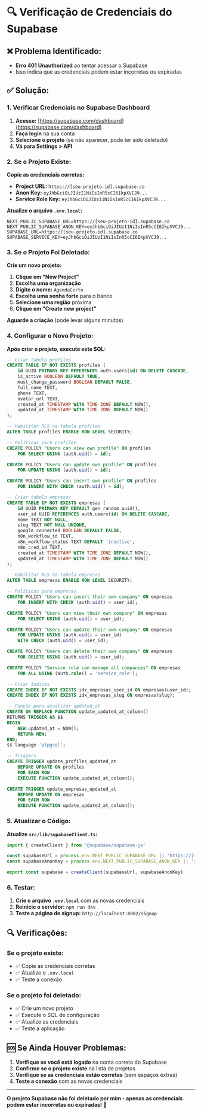 # 🔍 Verificação de Credenciais do Supabase

## ❌ Problema Identificado:
- **Erro 401 Unauthorized** ao tentar acessar o Supabase
- Isso indica que as credenciais podem estar incorretas ou expiradas

## ✅ Solução:

### 1. Verificar Credenciais no Supabase Dashboard

1. **Acesse:** [https://supabase.com/dashboard](https://supabase.com/dashboard)
2. **Faça login** na sua conta
3. **Selecione o projeto** (se não aparecer, pode ter sido deletado)
4. **Vá para Settings > API**

### 2. Se o Projeto Existe:

**Copie as credenciais corretas:**
- **Project URL:** `https://[seu-projeto-id].supabase.co`
- **Anon Key:** `eyJhbGciOiJIUzI1NiIsInR5cCI6IkpXVCJ9...`
- **Service Role Key:** `eyJhbGciOiJIUzI1NiIsInR5cCI6IkpXVCJ9...`

**Atualize o arquivo `.env.local`:**
```env
NEXT_PUBLIC_SUPABASE_URL=https://[seu-projeto-id].supabase.co
NEXT_PUBLIC_SUPABASE_ANON_KEY=eyJhbGciOiJIUzI1NiIsInR5cCI6IkpXVCJ9...
SUPABASE_URL=https://[seu-projeto-id].supabase.co
SUPABASE_SERVICE_KEY=eyJhbGciOiJIUzI1NiIsInR5cCI6IkpXVCJ9...
```

### 3. Se o Projeto Foi Deletado:

**Crie um novo projeto:**
1. **Clique em "New Project"**
2. **Escolha uma organização**
3. **Digite o nome:** `AgendaCerto`
4. **Escolha uma senha forte** para o banco
5. **Selecione uma região** próxima
6. **Clique em "Create new project"**

**Aguarde a criação** (pode levar alguns minutos)

### 4. Configurar o Novo Projeto:

**Após criar o projeto, execute este SQL:**

```sql
-- Criar tabela profiles
CREATE TABLE IF NOT EXISTS profiles (
    id UUID PRIMARY KEY REFERENCES auth.users(id) ON DELETE CASCADE,
    is_active BOOLEAN DEFAULT TRUE,
    must_change_password BOOLEAN DEFAULT FALSE,
    full_name TEXT,
    phone TEXT,
    avatar_url TEXT,
    created_at TIMESTAMP WITH TIME ZONE DEFAULT NOW(),
    updated_at TIMESTAMP WITH TIME ZONE DEFAULT NOW()
);

-- Habilitar RLS na tabela profiles
ALTER TABLE profiles ENABLE ROW LEVEL SECURITY;

-- Políticas para profiles
CREATE POLICY "Users can view own profile" ON profiles
    FOR SELECT USING (auth.uid() = id);

CREATE POLICY "Users can update own profile" ON profiles
    FOR UPDATE USING (auth.uid() = id);

CREATE POLICY "Users can insert own profile" ON profiles
    FOR INSERT WITH CHECK (auth.uid() = id);

-- Criar tabela empresas
CREATE TABLE IF NOT EXISTS empresas (
    id UUID PRIMARY KEY DEFAULT gen_random_uuid(),
    user_id UUID REFERENCES auth.users(id) ON DELETE CASCADE,
    nome TEXT NOT NULL,
    slug TEXT NOT NULL UNIQUE,
    google_connected BOOLEAN DEFAULT FALSE,
    n8n_workflow_id TEXT,
    n8n_workflow_status TEXT DEFAULT 'inactive',
    n8n_cred_id TEXT,
    created_at TIMESTAMP WITH TIME ZONE DEFAULT NOW(),
    updated_at TIMESTAMP WITH TIME ZONE DEFAULT NOW()
);

-- Habilitar RLS na tabela empresas
ALTER TABLE empresas ENABLE ROW LEVEL SECURITY;

-- Políticas para empresas
CREATE POLICY "Users can insert their own company" ON empresas
    FOR INSERT WITH CHECK (auth.uid() = user_id);

CREATE POLICY "Users can view their own company" ON empresas
    FOR SELECT USING (auth.uid() = user_id);

CREATE POLICY "Users can update their own company" ON empresas
    FOR UPDATE USING (auth.uid() = user_id)
    WITH CHECK (auth.uid() = user_id);

CREATE POLICY "Users can delete their own company" ON empresas
    FOR DELETE USING (auth.uid() = user_id);

CREATE POLICY "Service role can manage all companies" ON empresas
    FOR ALL USING (auth.role() = 'service_role');

-- Criar índices
CREATE INDEX IF NOT EXISTS idx_empresas_user_id ON empresas(user_id);
CREATE INDEX IF NOT EXISTS idx_empresas_slug ON empresas(slug);

-- Função para atualizar updated_at
CREATE OR REPLACE FUNCTION update_updated_at_column()
RETURNS TRIGGER AS $$
BEGIN
    NEW.updated_at = NOW();
    RETURN NEW;
END;
$$ language 'plpgsql';

-- Triggers
CREATE TRIGGER update_profiles_updated_at
    BEFORE UPDATE ON profiles
    FOR EACH ROW
    EXECUTE FUNCTION update_updated_at_column();

CREATE TRIGGER update_empresas_updated_at
    BEFORE UPDATE ON empresas
    FOR EACH ROW
    EXECUTE FUNCTION update_updated_at_column();
```

### 5. Atualizar o Código:

**Atualize `src/lib/supabaseClient.ts`:**
```typescript
import { createClient } from '@supabase/supabase-js'

const supabaseUrl = process.env.NEXT_PUBLIC_SUPABASE_URL || 'https://[seu-novo-projeto-id].supabase.co'
const supabaseAnonKey = process.env.NEXT_PUBLIC_SUPABASE_ANON_KEY || 'sua-nova-anon-key'

export const supabase = createClient(supabaseUrl, supabaseAnonKey)
```

### 6. Testar:

1. **Crie o arquivo `.env.local`** com as novas credenciais
2. **Reinicie o servidor:** `npm run dev`
3. **Teste a página de signup:** `http://localhost:8082/signup`

## 🔍 Verificações:

### Se o projeto existe:
- ✅ Copie as credenciais corretas
- ✅ Atualize o `.env.local`
- ✅ Teste a conexão

### Se o projeto foi deletado:
- ✅ Crie um novo projeto
- ✅ Execute o SQL de configuração
- ✅ Atualize as credenciais
- ✅ Teste a aplicação

## 🆘 Se Ainda Houver Problemas:

1. **Verifique se você está logado** na conta correta do Supabase
2. **Confirme se o projeto existe** na lista de projetos
3. **Verifique se as credenciais estão corretas** (sem espaços extras)
4. **Teste a conexão** com as novas credenciais

---

**O projeto Supabase não foi deletado por mim - apenas as credenciais podem estar incorretas ou expiradas! 🔧**
